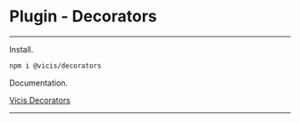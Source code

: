 # Plugin - Decorators

---

Install.

```bash
npm i @vicis/decorators
```

Documentation.

[Vicis Decorators](https://github.com/r37r0m0d3l/vicis-decorators/blob/master/README.md)

---
